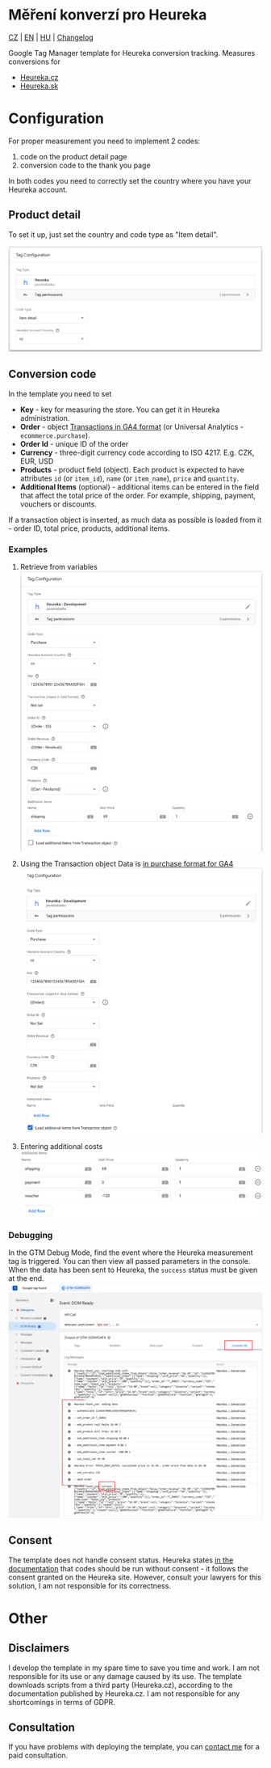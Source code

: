 # Měření konverzí pro Heureka

[CZ](https://github.com/pavelsabatka/gtm-heureka/blob/master/README.md) | [EN](https://github.com/pavelsabatka/gtm-heureka/blob/master/README-EN.md) | [HU](https://github.com/pavelsabatka/gtm-arukereso/blob/master/README.md) | [Changelog](https://github.com/pavelsabatka/gtm-heureka/blob/master/CHANGELOG.md)


Google Tag Manager template for Heureka conversion tracking.
Measures conversions for
* [Heureka.cz](https://sluzby.heureka.cz/napoveda/mereni-konverzi/)
* [Heureka.sk](https://sluzby.heureka.sk/napoveda/mereni-konverzi/)


# Configuration
For proper measurement you need to implement 2 codes:
1. code on the product detail page
2. conversion code to the thank you page

In both codes you need to correctly set the country where you have your Heureka account.

## Product detail
To set it up, just set the country and code type as "Item detail".

![Configuring GTM template for Heureka product detail code](https://github.com/pavelsabatka/gtm-heureka/blob/main/img/heureka-item-detail.png)

## Conversion code
In the template you need to set
* **Key** - key for measuring the store. You can get it in Heureka administration.
* **Order** - object [Transactions in GA4 format](https://developers.google.com/analytics/devguides/collection/ga4/set-up-ecommerce) (or Universal Analytics - `ecommerce.purchase`).
* **Order Id** - unique ID of the order
* **Currency** - three-digit currency code according to ISO 4217. E.g. CZK, EUR, USD
* **Products** - product field (object). Each product is expected to have attributes `id` (or `item_id`), `name` (or `item_name`), `price` and `quantity`.
* **Additional Items** (optional) - additional items can be entered in the field that affect the total price of the order. For example, shipping, payment, vouchers or discounts.

If a transaction object is inserted, as much data as possible is loaded from it - order ID, total price, products, additional items.

### Examples
1. Retrieve from variables
![Configuring GTM templates for Heureka conversion code](https://github.com/pavelsabatka/gtm-heureka/blob/main/img/heureka-purchase-rows.png)

2. Using the Transaction object
Data is [in purchase format for GA4](https://developers.google.com/analytics/devguides/collection/ga4/set-up-ecommerce)
![Configuring GTM template for Heureka conversion code - object](https://github.com/pavelsabatka/gtm-heureka/blob/main/img/heureka-purchase-object.png)

3. Entering additional costs
![GTM template configuration for Heureka conversion code - additional costs](https://github.com/pavelsabatka/gtm-heureka/blob/main/img/heureka-purchase-additiona-items.png)


### Debugging
In the GTM Debug Mode, find the event where the Heureka measurement tag is triggered. You can then view all passed parameters in the console.
When the data has been sent to Heureka, the `success` status must be given at the end.
![Debugging GTM template for Heureka](https://github.com/pavelsabatka/gtm-heureka/blob/main/img/heureka-debug.png)


## Consent
The template does not handle consent status.
Heureka states [in the documentation](https://sluzby.heureka.cz/napoveda/mereni-konverzi/) that codes should be run without consent - it follows the consent granted on the Heureka site. However, consult your lawyers for this solution, I am not responsible for its correctness.

# Other

## Disclaimers
I develop the template in my spare time to save you time and work. I am not responsible for its use or any damage caused by its use.
The template downloads scripts from a third party (Heureka.cz), according to the documentation published by Heureka.cz. I am not responsible for any shortcomings in terms of GDPR.

## Consultation
If you have problems with deploying the template, you can [contact me](https://www.sabatka.net/kontakt) for a paid consultation.
